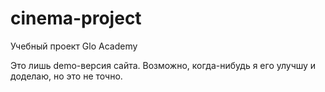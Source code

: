 # cinema-project
Учебный проект Glo Academy

Это лишь demo-версия сайта. Возможно, когда-нибудь я его улучшу и доделаю, но это не точно.
